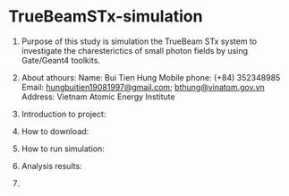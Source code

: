 # TrueBeamSTx-simulation
1) Purpose of this study is simulation the TrueBeam STx system to investigate the charesterictics of small photon fields by using Gate/Geant4 toolkits.

2) About athours: 
  Name: Bui Tien Hung
  Mobile phone: (+84) 352348985
  Email: hungbuitien19081997@gmail.com; bthung@vinatom.gov.vn
  Address: Vietnam Atomic Energy Institute
  
3) Introduction to project:

4) How to download:

5) How to run simulation:

6) Analysis results:


7) 
